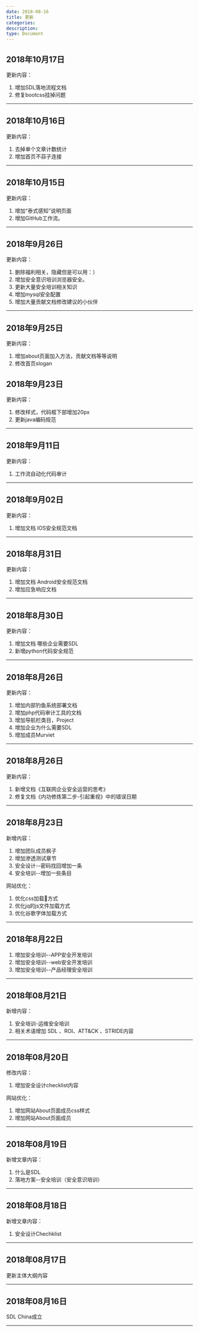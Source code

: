 ```yaml
---
date: 2018-08-16
title: 更新
categories:
description:
type: Document
---
```


## 2018年10月17日

更新内容：

1. 增加SDL落地流程文档
2. 修复bootcss挂掉问题

---

## 2018年10月16日

更新内容：

1. 去掉单个文章计数统计
2. 增加首页不蒜子连接

---

## 2018年10月15日

更新内容：

1. 增加“泰式感知”说明页面
2. 增加GitHub工作流。

---

## 2018年9月26日

更新内容：

1. 删除福利相关，隐藏但是可以用：）
2. 增加安全意识培训浏览器安全。
3. 更新大量安全培训相关知识
4. 增加mysql安全配置
5. 增加大量贡献文档修改建议的小伙伴

---

## 2018年9月25日

更新内容：

1. 增加about页面加入方法，贡献文档等等说明
2. 修改首页slogan

## 2018年9月23日

更新内容：

1. 修改样式，代码框下部增加20px
2. 更新java编码规范

---

## 2018年9月11日

更新内容：

1. 工作流自动化代码审计

---

## 2018年9月02日

更新内容：

1. 增加文档 IOS安全规范文档

---

## 2018年8月31日

更新内容：

1. 增加文档 Android安全规范文档
2. 增加应急响应文档

---

## 2018年8月30日

更新内容：

1. 增加文档 哪些企业需要SDL
2. 新增python代码安全规范

---

## 2018年8月26日

更新内容：

1. 增加内部钓鱼系统部署文档
2. 增加php代码审计工具的文档
3. 增加导航栏类目，Project
4. 增加企业为什么需要SDL
5. 增加成员Murviet

---

## 2018年8月26日

更新内容：

1. 新增文档《互联网企业安全运营的思考》
2. 修复文档《内功修炼第二步-引起重视》中的错误日期

---

## 2018年8月23日

新增内容：

1. 增加团队成员枫子
2. 增加渗透测试章节
3. 安全设计--密码找回增加一条
4. 安全培训--增加一些条目

网站优化：

1. 优化css加载方式
2. 优化jq的js文件加载方式
3. 优化谷歌字体加载方式

---

## 2018年8月22日

1. 增加安全培训--APP安全开发培训
2. 增加安全培训--web安全开发培训
3. 增加安全培训--产品经理安全培训

---

## 2018年08月21日

新增内容：

1. 安全培训-运维安全培训
2. 相关术语增加 SDL 、ROI、ATT&CK 、STRIDE内容

---

## 2018年08月20日

修改内容：

1. 增加安全设计checklist内容

网站优化：

1. 增加网站About页面成员css样式
2. 增加网站About页面成员

---

## 2018年08月19日

新增文章内容：

1. 什么是SDL
2. 落地方案--安全培训（安全意识培训）

---

## 2018年08月18日

新增文章内容：

1. 安全设计Chechklist

---

## 2018年08月17日

更新主体大纲内容

---

## 2018年08月16日

SDL China成立

-----
